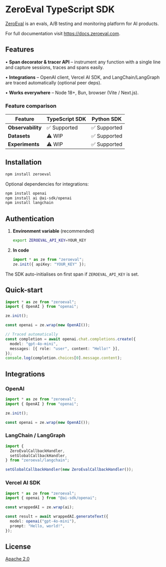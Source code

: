# ZeroEval TypeScript SDK

[ZeroEval](https://zeroeval.com) is an evals, A/B testing and monitoring platform for AI products.

For full documentation visit https://docs.zeroeval.com.

## Features

• **Span decorator & tracer API** – instrument any function with a single line and capture sessions, traces and spans easily.

• **Integrations** – OpenAI client, Vercel AI SDK, and LangChain/LangGraph are traced automatically (optional peer deps).

• **Works everywhere** – Node 18+, Bun, browser (Vite / Next.js).

### Feature comparison

| Feature           | TypeScript SDK | Python SDK   |
| ----------------- | -------------- | ------------ |
| **Observability** | ✅ Supported   | ✅ Supported |
| **Datasets**      | ⚠️ WIP         | ✅ Supported |
| **Experiments**   | ⚠️ WIP         | ✅ Supported |

## Installation

```bash
npm install zeroeval
```

Optional dependencies for integrations:

```bash
npm install openai
npm install ai @ai-sdk/openai
npm install langchain
```

## Authentication

1. **Environment variable** (recommended)
   ```bash
   export ZEROEVAL_API_KEY=YOUR_KEY
   ```
2. **In code**
   ```ts
   import * as ze from "zeroeval";
   ze.init({ apiKey: "YOUR_KEY" });
   ```

The SDK auto-initialises on first span if `ZEROEVAL_API_KEY` is set.

## Quick-start

```ts
import * as ze from "zeroeval";
import { OpenAI } from "openai";

ze.init();

const openai = ze.wrap(new OpenAI());

// Traced automatically
const completion = await openai.chat.completions.create({
  model: "gpt-4o-mini",
  messages: [{ role: "user", content: "Hello!" }],
});
console.log(completion.choices[0].message.content);
```

## Integrations

### OpenAI

```ts
import * as ze from "zeroeval";
import { OpenAI } from "openai";

ze.init();

const openai = ze.wrap(new OpenAI());
```

### LangChain / LangGraph

```ts
import {
  ZeroEvalCallbackHandler,
  setGlobalCallbackHandler,
} from "zeroeval/langchain";

setGlobalCallbackHandler(new ZeroEvalCallbackHandler());
```

### Vercel AI SDK

```ts
import * as ze from "zeroeval";
import { openai } from "@ai-sdk/openai";

const wrappedAI = ze.wrap(ai);

const result = await wrappedAI.generateText({
  model: openai("gpt-4o-mini"),
  prompt: "Hello, world!",
});
```

## License

[Apache 2.0](./LICENSE)
